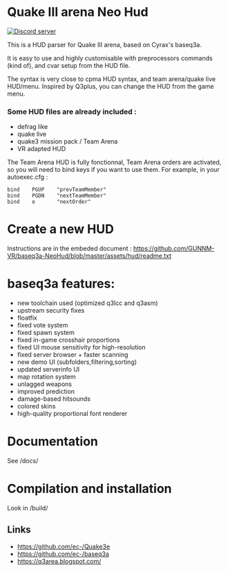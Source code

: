 # Quake III arena Neo Hud

<a href="https://discord.gg/pAZCJ9pt"><img src="https://img.shields.io/discord/950865674505437214?color=7289da&logo=discord&logoColor=white" alt="Discord server" /></a>

This is a HUD parser for Quake III arena, based on Cyrax's baseq3a.

It is easy to use and highly customisable with preprocessors commands (kind of), and cvar setup from the HUD file.

The syntax is very close to cpma HUD syntax, and team arena/quake live HUD/menu.
Inspired by Q3plus, you can change the HUD from the game menu.

### Some HUD files are already included :
* defrag like
* quake live
* quake3 mission pack / Team Arena
* VR adapted HUD

The Team Arena HUD is fully fonctionnal, Team Arena orders are activated, so you will need to bind keys if you want to use them. 
For example, in your autoexec.cfg :
```
bind 	PGUP 	"prevTeamMember"
bind 	PGDN 	"nextTeamMember"
bind 	o 		"nextOrder"
```

# Create a new HUD
Instructions are in the embeded document :
https://github.com/GUNNM-VR/baseq3a-NeoHud/blob/master/assets/hud/readme.txt

# baseq3a features:

 * new toolchain used (optimized q3lcc and q3asm)
 * upstream security fixes
 * floatfix
 * fixed vote system
 * fixed spawn system
 * fixed in-game crosshair proportions
 * fixed UI mouse sensitivity for high-resolution
 * fixed server browser + faster scanning
 * new demo UI (subfolders,filtering,sorting)
 * updated serverinfo UI
 * map rotation system
 * unlagged weapons
 * improved prediction
 * damage-based hitsounds
 * colored skins
 * high-quality proportional font renderer

# Documentation

See /docs/

# Compilation and installation

Look in /build/

## Links

* https://github.com/ec-/Quake3e
* https://github.com/ec-/baseq3a
* https://q3area.blogspot.com/
